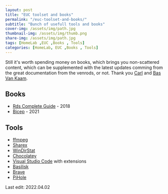 ```yaml
---
layout: post
title: "EUC toolset and books"
permalink: "/euc-toolset-and-books/"
subtitle: "Bunch of usefull tools and books"
cover-img: /assets/img/path.jpg
thumbnail-img: /assets/img/thumb.png
share-img: /assets/img/path.jpg
tags: [HomeLab ,EUC ,Books , Tools]
categories: [HomeLab, EUC ,Books , Tools]
---
```

Still it's worth spending money on books, which brings you non-scattered content, which can be supplemented with the latest updates comming from the great documentation from the venrods, or not. Thank you [Carl](https://www.carlstalhood.com/) and [Bas Van Kaam](https://www.basvankaam.com/my-books/).

## Books
+ [Rds Complete Guide](https://www.amazon.pl/Rds-Complete-Guide-Everything-about/dp/1718085257) - 2018
+ [Bicep](https://www.amazon.com/Getting-started-Bicep-Infrastructure-Azure-ebook/dp/B0984MQY2N) - 2021

## Tools
+ [ffmpeg](https://ffmpeg.org/)
+ [Sharex](https://getsharex.com/)
+ [WinDirStat](https://windirstat.net/)
+ [Chocolatey](https://chocolatey.org/)
+ [Visual Studio Code](https://code.visualstudio.com/) with extensions
+ [Basilisk](https://www.basilisk-browser.org/)
+ [Brave](https://brave.com/pl/)
+ [PiHole](https://pi-hole.net/)

Last edit: 2022.04.02
